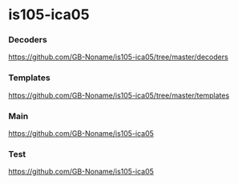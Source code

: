 # is105-ica05

### Decoders
https://github.com/GB-Noname/is105-ica05/tree/master/decoders

### Templates
https://github.com/GB-Noname/is105-ica05/tree/master/templates

### Main 
https://github.com/GB-Noname/is105-ica05

### Test
https://github.com/GB-Noname/is105-ica05